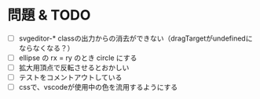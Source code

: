 # 問題 & TODO
- [ ] svgeditor-* classの出力からの消去ができない（dragTargetがundefinedにならなくなる？）
- [ ] ellipse の rx = ry のとき circle にする
- [ ] 拡大用頂点で反転させるとおかしい
- [ ] テストをコメントアウトしている
- [ ] cssで、vscodeが使用中の色を流用するようにする